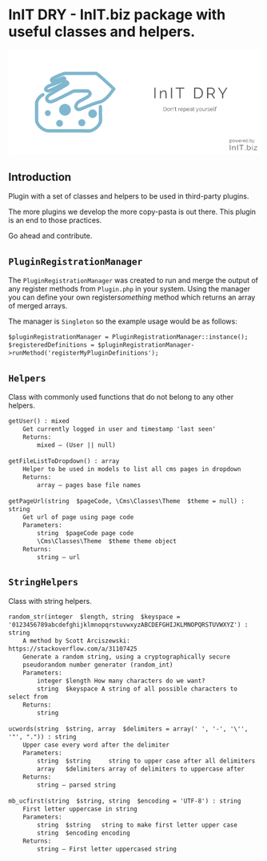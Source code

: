 # InIT DRY - InIT.biz package with useful classes and helpers. 
![InIT DRY banner](https://raw.githubusercontent.com/initbiz/initbiz.github.io/master/initdry/assets/images/initdry-banner.png)

## Introduction

Plugin with a set of classes and helpers to be used in third-party plugins.

The more plugins we develop the more copy-pasta is out there. This plugin is an end to those practices.

Go ahead and contribute.

[//]: # (Documentation)

## `PluginRegistrationManager`

The `PluginRegistrationManager` was created to run and merge the output of any register methods from `Plugin.php` in your system. Using the manager you can define your own register*something* method which returns an array of merged arrays.

The manager is `Singleton` so the example usage would be as follows:


    $pluginRegistrationManager = PluginRegistrationManager::instance();
    $registeredDefinitions = $pluginRegistrationManager->runMethod('registerMyPluginDefinitions');


## `Helpers`

Class with commonly used functions that do not belong to any other helpers.

    getUser() : mixed
        Get currently logged in user and timestamp 'last seen'
        Returns:
            mixed — (User || null)

    getFileListToDropdown() : array
        Helper to be used in models to list all cms pages in dropdown
        Returns:
            array — pages base file names

    getPageUrl(string  $pageCode, \Cms\Classes\Theme  $theme = null) : string
        Get url of page using page code
        Parameters:
            string 	$pageCode page code
            \Cms\Classes\Theme 	$theme theme object
        Returns:
            string — url


## `StringHelpers`

Class with string helpers.

    random_str(integer  $length, string  $keyspace = '0123456789abcdefghijklmnopqrstuvwxyzABCDEFGHIJKLMNOPQRSTUVWXYZ') : string
        A method by Scott Arciszewski: https://stackoverflow.com/a/31107425
        Generate a random string, using a cryptographically secure
        pseudorandom number generator (random_int)
        Parameters:
            integer $length How many characters do we want?
            string 	$keyspace A string of all possible characters to select from
        Returns:
            string

    ucwords(string  $string, array  $delimiters = array(' ', '-', '\'', '"', ".")) : string
        Upper case every word after the delimiter
        Parameters:
            string 	$string     string to upper case after all delimiters
            array 	$delimiters array of delimiters to uppercase after
        Returns:
            string — parsed string

    mb_ucfirst(string  $string, string  $encoding = 'UTF-8') : string
        First letter uppercase in string
        Parameters:
            string 	$string   string to make first letter upper case
            string 	$encoding encoding
        Returns:
            string — First letter uppercased string